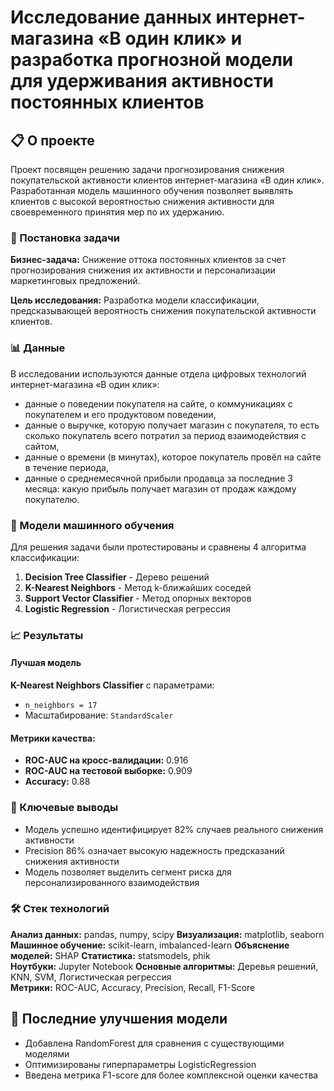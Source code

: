 # Исследование данных интернет-магазина «В один клик» и разработка прогнозной модели для удерживания активности постоянных клиентов

## 📋 О проекте
Проект посвящен решению задачи прогнозирования снижения покупательской активности клиентов интернет-магазина «В один клик». Разработанная модель машинного обучения позволяет выявлять клиентов с высокой вероятностью снижения активности для своевременного принятия мер по их удержанию.

### 🎯 Постановка задачи
**Бизнес-задача:** Снижение оттока постоянных клиентов за счет прогнозирования снижения их активности и персонализации маркетинговых предложений.

**Цель исследования:** Разработка модели классификации, предсказывающей вероятность снижения покупательской активности клиентов.

### 📊 Данные
В исследовании используются данные отдела цифровых технологий интернет-магазина «В один клик»:
- данные о поведении покупателя на сайте, о коммуникациях с покупателем и его продуктовом поведении,
- данные о выручке, которую получает магазин с покупателя, то есть сколько покупатель всего потратил за период взаимодействия с сайтом,
- данные о времени (в минутах), которое покупатель провёл на сайте в течение периода,
- данные о среднемесячной прибыли продавца за последние 3 месяца: какую прибыль получает магазин от продаж каждому покупателю.

### 🤖 Модели машинного обучения
Для решения задачи были протестированы и сравнены 4 алгоритма классификации:
1. **Decision Tree Classifier** - Дерево решений
2. **K-Nearest Neighbors** - Метод k-ближайших соседей  
3. **Support Vector Classifier** - Метод опорных векторов
4. **Logistic Regression** - Логистическая регрессия

### 📈 Результаты

#### Лучшая модель
**K-Nearest Neighbors Classifier** с параметрами:
- `n_neighbors = 17`
- Масштабирование: `StandardScaler`

#### Метрики качества:
- **ROC-AUC на кросс-валидации:** 0.916
- **ROC-AUC на тестовой выборке:** 0.909
- **Accuracy:** 0.88

### 🎯 Ключевые выводы
- Модель успешно идентифицирует 82% случаев реального снижения активности
- Precision 86% означает высокую надежность предсказаний снижения активности
- Модель позволяет выделить сегмент риска для персонализированного взаимодействия

### 🛠️ Стек технологий
**Анализ данных:** pandas, numpy, scipy 
**Визуализация:** matplotlib, seaborn  
**Машинное обучение:** scikit-learn, imbalanced-learn 
**Объяснение моделей:** SHAP 
**Статистика:** statsmodels, phik  
**Ноутбуки:** Jupyter Notebook
**Основные алгоритмы:** Деревья решений, KNN, SVM, Логистическая регрессия  
**Метрики:** ROC-AUC, Accuracy, Precision, Recall, F1-Score  

## 🔄 Последние улучшения модели

- Добавлена RandomForest для сравнения с существующими моделями
- Оптимизированы гиперпараметры  LogisticRegression
- Введена метрика F1-score для более комплексной оценки качества
